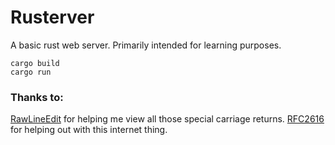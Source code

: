 # Rusterver
A basic rust web server. Primarily intended for learning purposes.

```
cargo build
cargo run
```

### Thanks to:
[RawLineEdit](https://github.com/facelessuser/RawLineEdit) for helping me view all those special carriage returns.
[RFC2616](http://www.ietf.org/rfc/rfc2616.txt) for helping out with this internet thing.
